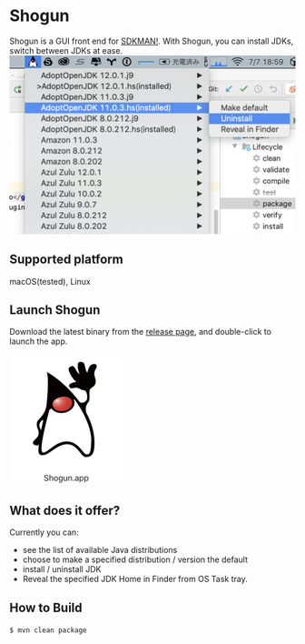 # Shogun
Shogun is a GUI front end for [SDKMAN!](https://sdkman.io).
With Shogun, you can install JDKs, switch between JDKs at ease.
![Shogun](images/screenshot.png "Shogun at work")

## Supported platform
macOS(tested), Linux

## Launch Shogun
Download the latest binary from the [release page](https://github.com/yusuke/shogun/releases/), and double-click to launch the app.

![Shogun](images/appIcon.png "APP Icon")
 
## What does it offer?
Currently you can:
 - see the list of available Java distributions
 - choose to make a specified distribution / version the default
 - install / uninstall JDK
 - Reveal the specified JDK Home in Finder
  from OS Task tray.
  
## How to Build 
 `$ mvn clean package`
